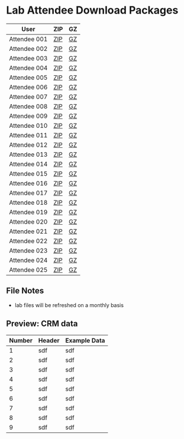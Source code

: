 Lab Attendee Download Packages
====================================


| User     | ZIP  | GZ  |
|------------|---|---|
| Attendee 001  | [ZIP](https://raw.githubusercontent.com/adobe/AEP-Hands-on-Labs/edit/master/labs/fsi/assets/001_fsi.zip)  |  [GZ](https://raw.githubusercontent.com/adobe/AEP-Hands-on-Labs/edit/master/labs/fsi/assets/001_fsi.tar.gz)  |
| Attendee 002  | [ZIP](https://github.com/adobe/AEP-Hands-on-Labs/raw/master/labs/fsi/assets/002_fsi.zip)  |  [GZ](https://github.com/adobe/AEP-Hands-on-Labs/raw/master/labs/fsi/assets/002_fsi.tar.gz)  |
| Attendee 003  | [ZIP](https://github.com/adobe/AEP-Hands-on-Labs/edit/master/labs/fsi/assets/003_fsi.zip)  |  [GZ](https://github.com/adobe/AEP-Hands-on-Labs/edit/master/labs/fsi/assets/003_fsi.tar.gz)  |
| Attendee 004  | <a href="assets/004_fsi.zip" download="004_fsi.zip">ZIP</a> |  [GZ](https://github.com/adobe/AEP-Hands-on-Labs/edit/master/labs/fsi/assets/004_fsi.tar.gz)  |
| Attendee 005  | [ZIP](assets/005_fsi.zip)  |  [GZ](assets/005_fsi.tar.gz)  |
| Attendee 006  | [ZIP](https://github.com/adobe/AEP-Hands-on-Labs/edit/master/labs/fsi/assets/006_fsi.zip)  |  [GZ](https://github.com/adobe/AEP-Hands-on-Labs/edit/master/labs/fsi/assets/006_fsi.tar.gz)  |
| Attendee 007  | <a id="raw-url" href="https://github.com/adobe/AEP-Hands-on-Labs/edit/master/labs/fsi/assets/007_fsi.zip">ZIP</a>  |  [GZ](https://github.com/adobe/AEP-Hands-on-Labs/edit/master/labs/fsi/assets/007_fsi.tar.gz)  |
| Attendee 008  | [ZIP](https://github.com/adobe/AEP-Hands-on-Labs/edit/master/labs/fsi/assets/008_fsi.zip)  |  [GZ](https://github.com/adobe/AEP-Hands-on-Labs/edit/master/labs/fsi/assets/008_fsi.tar.gz)  |
| Attendee 009  | [ZIP](https://github.com/adobe/AEP-Hands-on-Labs/edit/master/labs/fsi/assets/009_fsi.zip)  |  [GZ](https://github.com/adobe/AEP-Hands-on-Labs/edit/master/labs/fsi/assets/009_fsi.tar.gz)  |
| Attendee 010  | [ZIP](https://github.com/adobe/AEP-Hands-on-Labs/edit/master/labs/fsi/assets/010_fsi.zip)  |  [GZ](https://github.com/adobe/AEP-Hands-on-Labs/edit/master/labs/fsi/assets/010_fsi.tar.gz)  |
| Attendee 011  | [ZIP](https://github.com/adobe/AEP-Hands-on-Labs/edit/master/labs/fsi/assets/011_fsi.zip)  |  [GZ](https://github.com/adobe/AEP-Hands-on-Labs/edit/master/labs/fsi/assets/011_fsi.tar.gz)  |
| Attendee 012  | [ZIP](https://github.com/adobe/AEP-Hands-on-Labs/edit/master/labs/fsi/assets/012_fsi.zip)  |  [GZ](https://github.com/adobe/AEP-Hands-on-Labs/edit/master/labs/fsi/assets/012_fsi.tar.gz)  |
| Attendee 013  | [ZIP](https://github.com/adobe/AEP-Hands-on-Labs/edit/master/labs/fsi/assets/013_fsi.zip)  |  [GZ](https://github.com/adobe/AEP-Hands-on-Labs/edit/master/labs/fsi/assets/013_fsi.tar.gz)  |
| Attendee 014  | [ZIP](https://github.com/adobe/AEP-Hands-on-Labs/edit/master/labs/fsi/assets/014_fsi.zip)  |  [GZ](https://github.com/adobe/AEP-Hands-on-Labs/edit/master/labs/fsi/assets/014_fsi.tar.gz)  |
| Attendee 015  | [ZIP](https://github.com/adobe/AEP-Hands-on-Labs/edit/master/labs/fsi/assets/015_fsi.zip)  |  [GZ](https://github.com/adobe/AEP-Hands-on-Labs/edit/master/labs/fsi/assets/015_fsi.tar.gz)  |
| Attendee 016  | [ZIP](https://github.com/adobe/AEP-Hands-on-Labs/edit/master/labs/fsi/assets/016_fsi.zip)  |  [GZ](https://github.com/adobe/AEP-Hands-on-Labs/edit/master/labs/fsi/assets/016_fsi.tar.gz)  |
| Attendee 017  | [ZIP](https://github.com/adobe/AEP-Hands-on-Labs/edit/master/labs/fsi/assets/017_fsi.zip)  |  [GZ](https://github.com/adobe/AEP-Hands-on-Labs/edit/master/labs/fsi/assets/017_fsi.tar.gz)  |
| Attendee 018  | [ZIP](https://github.com/adobe/AEP-Hands-on-Labs/edit/master/labs/fsi/assets/018_fsi.zip)  |  [GZ](https://github.com/adobe/AEP-Hands-on-Labs/edit/master/labs/fsi/assets/018_fsi.tar.gz)  |
| Attendee 019  | [ZIP](https://github.com/adobe/AEP-Hands-on-Labs/edit/master/labs/fsi/assets/019_fsi.zip)  |  [GZ](https://github.com/adobe/AEP-Hands-on-Labs/edit/master/labs/fsi/assets/019_fsi.tar.gz)  |
| Attendee 020  | [ZIP](https://github.com/adobe/AEP-Hands-on-Labs/edit/master/labs/fsi/assets/020_fsi.zip)  |  [GZ](https://github.com/adobe/AEP-Hands-on-Labs/edit/master/labs/fsi/assets/020_fsi.tar.gz)  |
| Attendee 021  | [ZIP](https://github.com/adobe/AEP-Hands-on-Labs/edit/master/labs/fsi/assets/021_fsi.zip)  |  [GZ](https://github.com/adobe/AEP-Hands-on-Labs/edit/master/labs/fsi/assets/021_fsi.tar.gz)  |
| Attendee 022  | [ZIP](https://github.com/adobe/AEP-Hands-on-Labs/edit/master/labs/fsi/assets/022_fsi.zip)  |  [GZ](https://github.com/adobe/AEP-Hands-on-Labs/edit/master/labs/fsi/assets/022_fsi.tar.gz)  |
| Attendee 023  | [ZIP](https://github.com/adobe/AEP-Hands-on-Labs/edit/master/labs/fsi/assets/023_fsi.zip)  |  [GZ](https://github.com/adobe/AEP-Hands-on-Labs/edit/master/labs/fsi/assets/023_fsi.tar.gz)  |
| Attendee 024  | [ZIP](https://github.com/adobe/AEP-Hands-on-Labs/edit/master/labs/fsi/assets/024_fsi.zip)  |  [GZ](https://github.com/adobe/AEP-Hands-on-Labs/edit/master/labs/fsi/assets/024_fsi.tar.gz)  |
| Attendee 025  | [ZIP](https://github.com/adobe/AEP-Hands-on-Labs/edit/master/labs/fsi/assets/025_fsi.zip)  |  [GZ](https://github.com/adobe/AEP-Hands-on-Labs/edit/master/labs/fsi/assets/025_fsi.tar.gz)  |



File Notes
----------------------------
 - lab files will be refreshed on a monthly basis



Preview: CRM data
-----------------------------

| Number     | Header  | Example Data  |
|------------|---|---|
| 1  | sdf  |  sdf  |
| 2  | sdf  |  sdf  |
| 3  | sdf  |  sdf  |
| 4  | sdf  |  sdf  |
| 5  | sdf  |  sdf  |
| 6  | sdf  |  sdf  |
| 7  | sdf  |  sdf  |
| 8  | sdf  |  sdf  |
| 9  | sdf  |  sdf  |

